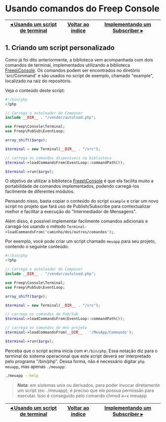 # Usando comandos do Freep Console

[◂ Usando um script de terminal](02-usando-script-de-terminal.md) | [Voltar ao índice](indice.md) | [Implementando um Subscriber ▸](04-implementando-um-subscriber.md)
-- | -- | --

## 1. Criando um script personalizado

Como já foi dito anteriormente, a biblioteca vem acompanhada com dois comandos de terminal, implementados utilizando a biblioteca [Freep\Console](https://github.com/ricardopedias/freep-console). Os comandos podem ser encontrados no diretório 'src/Command' e são usados no script de exemplo, chamado "example", localizado na raiz do repositório.

Veja o conteúdo deste script:

```php
#!/bin/php
<?php

// Carrega o autoloader do Composer
include __DIR__ . "/vendor/autoload.php";

use Freep\Console\Terminal;
use Freep\PubSub\EventLoop;

array_shift($argv);

$terminal = new Terminal(__DIR__ . "/src");

// carrega os comandos disponíveis na biblioteca
$terminal->loadCommandsFrom(EventLoop::commandPath());

$terminal->run($argv);
```

O objetivo de utilizar a biblioteca [Freep\Console](https://github.com/ricardopedias/freep-console) é que ela facilita muito a portabilidade de comandos implementados, podendo carregá-los facilmente de diferentes módulos.

Pensando nisso, basta copiar o conteúdo do script `example` e criar um novo script no projeto que fará uso de Publish/Subscribe para contextualizar melhor e facilitar a execução do "Intermediador de Mensagens".

Além disso, é possível implementar facilmente comandos adicionais e carragá-los usando o método `Terminal->loadCommandsFrom('caminho/dos/outros/comandos');`.

Por exemplo, você pode criar um script chamado `meuapp` para seu projeto, contendo o seguinte conteúdo:

```php
#!/bin/php
<?php

// Carrega o autoloader do Composer
include __DIR__ . "/vendor/autoload.php";

use Freep\Console\Terminal;
use Freep\PubSub\EventLoop;

array_shift($argv);

$terminal = new Terminal(__DIR__ . "/src");

// carrega os comandos de Pub/Sub
$terminal->loadCommandsFrom(EventLoop::commandPath());

// carrega os comandos do meu projeto
$terminal->loadCommandsFrom(__DIR__ . '/MeuApp/Commands');

$terminal->run($argv);
```

Perceba que o script acima inicia com `#!/bin/php`. Essa notação diz para o terminal do sistema operacional que este script deverá ser interpretado pelo programa "/bin/php". Dessa forma, não é necessário digitar `php meuapp`, mas apenas `./meuapp`:

```bash
./meuapp --help
```

> **Nota**: em sistemas unix ou derivados, para poder invocar diretamente um script (ex: ./meuapp), é preciso que ele possua permissão para executar. Isso é conseguido pelo comando chmod a+x meuapp

[◂ Usando um script de terminal](02-usando-script-de-terminal.md) | [Voltar ao índice](indice.md) | [Implementando um Subscriber ▸](04-implementando-um-subscriber.md)
-- | -- | --
